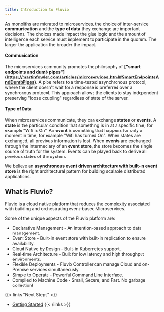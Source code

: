 ```yaml
---
title: Introduction to Fluvio
---
```

As monoliths are migrated to microservices, the choice of inter-service __communication__ and the __type of data__ they exchange are important decisions. The choices made impact the glue logic and the amount of intelligence each service must implement to participate in the quorum. The larger the application the broader the impact.

#### Communication
The microservices community promotes the philosophy of __["smart endpoints and dumb pipes"] (https://martinfowler.com/articles/microservices.html#SmartEndpointsAndDumbPipes)__.  A pipe refers to a time-tested asynchronous protocol, where the client doesn't wait for a response is preferred over a synchronous protocol. This approach allows the clients to stay independent preserving "loose coupling" regardless of state of the server.

#### Type of Data
When microservices communicate, they can exchange __states__ or __events__. A __state__ is the particular condition that something is in at a specific time; for example "Wifi is On". An __event__ is something that happens for only a moment in time, for example "Wifi has turned On". When states are exchanged, all previous information is lost. When __events__ are exchanged through the intermediary of an __event store__, the store becomes the single source of truth for the system. Events can be played back to derive all previous states of the system. 
  
We believe an __asynchronous event driven architecture with built-in event store__ is the right architectural pattern for building scalable distributed applications.


## What is Fluvio?

Fluvio is a cloud native platform that reduces the complexity associated with building and orchestrating event-based Microservices. 

Some of the unique aspects of the Fluvio platform are:

* Declarative Management - An intention-based approach to data management.
* Event Store - Built-in event store with built-in replication to ensure availability.
* Cloud Native by Design - Built-in Kubernetes support.
* Real-time Architecture - Built for low latency and high throughput environments.
* Flexible Deployments - Fluvio Controller can manage Cloud and on-Premise services simultaneously.
* Simple to Operate - Powerful Command Line Interface.
* Compiled to Machine Code - Small, Secure, and Fast. No garbage collection!


{{< links "Next Steps" >}}
* [Getting Started](...)
{{< /links >}}
